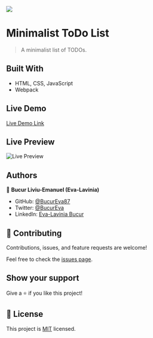 ![](https://img.shields.io/badge/Microverse-blueviolet)

# Minimalist ToDo List

> A minimalist list of TODOs.

## Built With

- HTML, CSS, JavaScript
- Webpack

## Live Demo

[Live Demo Link](https://bucureva87.github.io/awesome-books-modules/)

## Live Preview

![Live Preview](https://i.postimg.cc/xTX1dJMX/Screenshot-from-2022-08-11-15-05-10.png)

## Authors

👤 **Bucur Liviu-Emanuel (Eva-Lavinia)**

- GitHub: [@BucurEva87](https://github.com/BucurEva87)
- Twitter: [@BucurEva](https://twitter.com/BucurEva)
- LinkedIn: [Eva-Lavinia Bucur](https://www.linkedin.com/in/eva-lavinia-bucur-89626b1b7)

## 🤝 Contributing

Contributions, issues, and feature requests are welcome!

Feel free to check the [issues page](../../issues/).

## Show your support

Give a ⭐️ if you like this project!

## 📝 License

This project is [MIT](./LICENSE) licensed.
